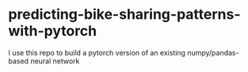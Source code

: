 # predicting-bike-sharing-patterns-with-pytorch
I use this repo to build a pytorch version of an existing numpy/pandas-based neural network
